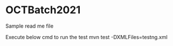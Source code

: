 # OCTBatch2021
Sample read me file

Execute below cmd to run the test
mvn test -DXMLFiles=testng.xml
